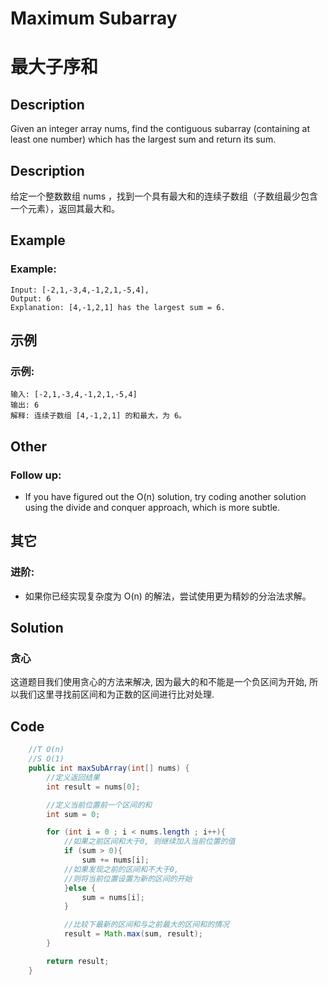 # Maximum Subarray
# 最大子序和

## Description
Given an integer array nums, find the contiguous subarray (containing at least one number) which has the largest sum and return its sum.

## Description
给定一个整数数组 nums ，找到一个具有最大和的连续子数组（子数组最少包含一个元素），返回其最大和。

## Example
### Example:
    Input: [-2,1,-3,4,-1,2,1,-5,4],
    Output: 6
    Explanation: [4,-1,2,1] has the largest sum = 6.

## 示例
### 示例:
    输入: [-2,1,-3,4,-1,2,1,-5,4]
    输出: 6
    解释: 连续子数组 [4,-1,2,1] 的和最大，为 6。

## Other
### Follow up:
* If you have figured out the O(n) solution, try coding another solution using the divide and conquer approach, which is more subtle.

## 其它
### 进阶:
* 如果你已经实现复杂度为 O(n) 的解法，尝试使用更为精妙的分治法求解。


## Solution
### 贪心
这道题目我们使用贪心的方法来解决, 因为最大的和不能是一个负区间为开始, 所以我们这里寻找前区间和为正数的区间进行比对处理.


## Code 

```java
    //T O(n)
    //S O(1)
    public int maxSubArray(int[] nums) {
        //定义返回结果
        int result = nums[0];

        //定义当前位置前一个区间的和
        int sum = 0;

        for (int i = 0 ; i < nums.length ; i++){
            //如果之前区间和大于0, 则继续加入当前位置的值
            if (sum > 0){
                sum += nums[i];
            //如果发现之前的区间和不大于0,
            //则将当前位置设置为新的区间的开始
            }else {
                sum = nums[i];
            }

            //比较下最新的区间和与之前最大的区间和的情况
            result = Math.max(sum, result);
        }

        return result;
    }
```
